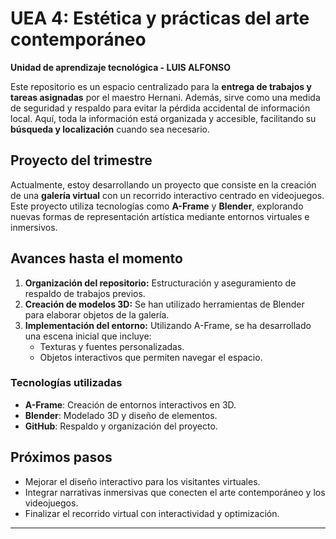 # UEA 4: Estética y prácticas del arte contemporáneo
**Unidad de aprendizaje tecnológica - LUIS ALFONSO**

Este repositorio es un espacio centralizado para la **entrega de trabajos y tareas asignadas** por el maestro Hernani. Además, sirve como una medida de seguridad y respaldo para evitar la pérdida accidental de información local. Aquí, toda la información está organizada y accesible, facilitando su **búsqueda y localización** cuando sea necesario.

## Proyecto del trimestre
Actualmente, estoy desarrollando un proyecto que consiste en la creación de una **galería virtual** con un recorrido interactivo centrado en videojuegos. Este proyecto utiliza tecnologías como **A-Frame** y **Blender**, explorando nuevas formas de representación artística mediante entornos virtuales e inmersivos.

## Avances hasta el momento
1. **Organización del repositorio:** Estructuración y aseguramiento de respaldo de trabajos previos.
2. **Creación de modelos 3D:** Se han utilizado herramientas de Blender para elaborar objetos de la galería.
3. **Implementación del entorno:** Utilizando A-Frame, se ha desarrollado una escena inicial que incluye:
   - Texturas y fuentes personalizadas.
   - Objetos interactivos que permiten navegar el espacio.

### Tecnologías utilizadas
- **A-Frame**: Creación de entornos interactivos en 3D.
- **Blender**: Modelado 3D y diseño de elementos.
- **GitHub**: Respaldo y organización del proyecto.

## Próximos pasos
- Mejorar el diseño interactivo para los visitantes virtuales.
- Integrar narrativas inmersivas que conecten el arte contemporáneo y los videojuegos.
- Finalizar el recorrido virtual con interactividad y optimización.

---
